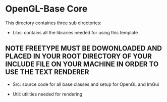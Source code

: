 # OpenGL-Base Core

This directory containes three sub directories:
* Libs: contains all the libraries needed for using this template

## NOTE FREETYPE MUST BE DOWONLOADED AND PLACED IN YOUR ROOT DIRECTORY OF YOUR INCLUDE FILE ON YOUR MACHINE IN ORDER TO USE THE TEXT RENDERER

* Src: source code for all base classes and setup for OpenGL and ImGui

* Util: utilities needed for rendering